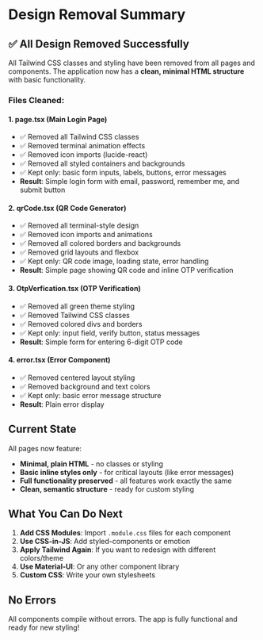 # Design Removal Summary

## ✅ All Design Removed Successfully

All Tailwind CSS classes and styling have been removed from all pages and components. The application now has a **clean, minimal HTML structure** with basic functionality.

### Files Cleaned:

#### 1. **page.tsx** (Main Login Page)
- ✅ Removed all Tailwind CSS classes
- ✅ Removed terminal animation effects
- ✅ Removed icon imports (lucide-react)
- ✅ Removed all styled containers and backgrounds
- ✅ Kept only: basic form inputs, labels, buttons, error messages
- **Result**: Simple login form with email, password, remember me, and submit button

#### 2. **qrCode.tsx** (QR Code Generator)
- ✅ Removed all terminal-style design
- ✅ Removed icon imports and animations
- ✅ Removed all colored borders and backgrounds
- ✅ Removed grid layouts and flexbox
- ✅ Kept only: QR code image, loading state, error handling
- **Result**: Simple page showing QR code and inline OTP verification

#### 3. **OtpVerfication.tsx** (OTP Verification)
- ✅ Removed all green theme styling
- ✅ Removed Tailwind CSS classes
- ✅ Removed colored divs and borders
- ✅ Kept only: input field, verify button, status messages
- **Result**: Simple form for entering 6-digit OTP code

#### 4. **error.tsx** (Error Component)
- ✅ Removed centered layout styling
- ✅ Removed background and text colors
- ✅ Kept only: basic error message structure
- **Result**: Plain error display

## Current State

All pages now feature:
- **Minimal, plain HTML** - no classes or styling
- **Basic inline styles only** - for critical layouts (like error messages)
- **Full functionality preserved** - all features work exactly the same
- **Clean, semantic structure** - ready for custom styling

## What You Can Do Next

1. **Add CSS Modules**: Import `.module.css` files for each component
2. **Use CSS-in-JS**: Add styled-components or emotion
3. **Apply Tailwind Again**: If you want to redesign with different colors/theme
4. **Use Material-UI**: Or any other component library
5. **Custom CSS**: Write your own stylesheets

## No Errors
All components compile without errors. The app is fully functional and ready for new styling!
